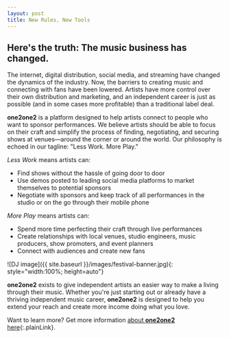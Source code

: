 ```yaml
---
layout: post
title: New Rules, New Tools
---
```


## Here's the truth: The music business has changed.

The internet, digital distribution, social media, and streaming have changed the dynamics of the industry. Now, the barriers to creating music and connecting with fans have been lowered. Artists have more control over their own distribution and marketing, and an independent career is just as possible (and in some cases more profitable) than a traditional label deal.

**one2one2** is a platform designed to help artists connect to people who want to sponsor performances. We believe artists should be able to focus on their craft and simplify the process of finding, negotiating, and securing shows at venues&mdash;around the corner or around the world. Our philosophy is echoed in our tagline: "Less Work. More Play."

_Less Work_ means artists can: 
* Find shows without the hassle of going door to door
* Use demos posted to leading social media platforms to market themselves to potential sponsors
* Negotiate with sponsors and keep track of all performances in the studio or on the go through their mobile phone

_More Play_ means artists can: 
* Spend more time perfecting their craft through live performances
* Create relationships with local venues, studio engineers, music producers, show promoters, and event planners   
* Connect with audiences and create new fans   

![DJ image]({{ site.baseurl }}/images/festival-banner.jpg){: style="width:100%; height=auto"}

**one2one2** exists to give independent artists an easier way to make a living through their music. Whether you're just starting out or already have a thriving independent music career, **one2one2** is designed to help you extend your reach and create more income doing what you love. 

Want to learn more? Get more information [about **one2one2** here](https://one2one.com/about){:.plainLink}.